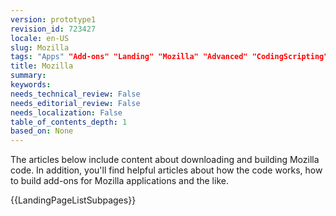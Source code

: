 ```yaml
---
version: prototype1
revision_id: 723427
locale: en-US
slug: Mozilla
tags: "Apps" "Add-ons" "Landing" "Mozilla" "Advanced" "CodingScripting"
title: Mozilla
summary: 
keywords: 
needs_technical_review: False
needs_editorial_review: False
needs_localization: False
table_of_contents_depth: 1
based_on: None
---
```

<p>The articles below include content about downloading and building Mozilla code. In addition, you'll find helpful articles about how the code works, how to build add-ons for Mozilla applications and the like.</p>

<p>{{LandingPageListSubpages}}</p>

